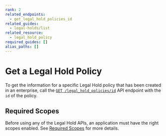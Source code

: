 ```yaml
---
rank: 2
related_endpoints:
  - get_legal_hold_policies_id
related_guides: 
  - legal-holds/list
related_resource:
  - legal_hold_policy
required_guides: []
alias_paths: []
---
```


# Get a Legal Hold Policy

To get the information for a specific Legal Hold policy that has been created in
an enterprise, call the [`GET /legal_hold_policies/id`][legal_hold] API endpoint
with the `id` of the policy.

<Samples id='get_legal_hold_policies' />

## Required Scopes

Before using any of the Legal Hold APIs, an application must have the right
scopes enabled. See [Required Scopes][scopes] for more details.

[legal_hold]: e://get_legal_hold_policies_id
[scopes]: g://legal-holds#required-scopes
